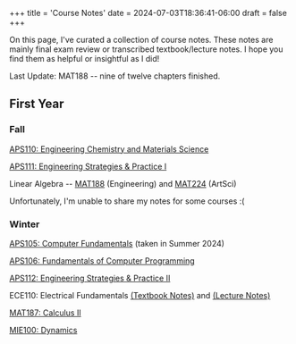 +++
title = 'Course Notes'
date = 2024-07-03T18:36:41-06:00
draft = false
+++

On this page, I've curated a collection of course notes. These notes are mainly final exam review or transcribed textbook/lecture notes. I hope you find them as helpful or insightful as I did!

Last Update: MAT188 -- nine of twelve chapters finished.

## First Year
### Fall
[APS110: Engineering Chemistry and Materials Science](https://arnav-patil-12.github.io/notes/firstyear/aps110/)

[APS111: Engineering Strategies & Practice I](/notes/firstyear/aps111/)

Linear Algebra -- [MAT188](/files/firstyear/mat188.pdf) (Engineering) and [MAT224](/files/firstyear/mat224.pdf) (ArtSci)

Unfortunately, I'm unable to share my notes for some courses :(

### Winter
[APS105: Computer Fundamentals](/files/firstyear/aps105.pdf) (taken in Summer 2024)

[APS106: Fundamentals of Computer Programming](/files/firstyear/aps106.pdf)

[APS112: Engineering Strategies & Practice II](/files/firstyear/aps112.pdf)

ECE110: Electrical Fundamentals [(Textbook Notes)](/files/firstyear/ece110text.pdf) and [(Lecture Notes)](/files/firstyear/ece110lec.pdf)

[MAT187: Calculus II](/files/firstyear/mat187.pdf)

[MIE100: Dynamics](/files/firstyear/mie100.pdf)
